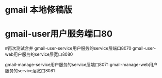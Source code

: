 # gmail  本地修稿版
# gmail-user用户服务端口80
#再次测试合并
gmail-user-service用户服务的service层端口8070
gmail-user-web用户服务的service层宽口8080

gmail-manage-service用户服务的service层端口8071
gmail-manage-web用户服务的service层宽口8081